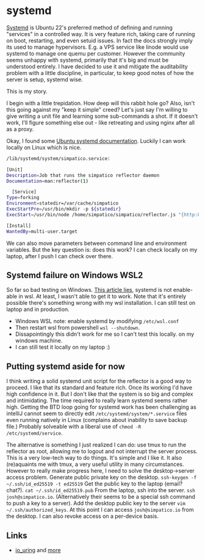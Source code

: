 # systemd

[Systemd](https://systemd.io/) is Ubuntu 22's preferred method of defining and running "services" in a controlled way.
It is very feature rich, taking care of running on boot, restarting, and even setuid issues.
In fact the docs strongly imply its used to manage hypervisors.
E.g. a VPS service like linode would use systemd to manage one quemu per customer.
However the community seems unhappy with systemd, primarily that it's big and must be understood entirely. I have decided to use it and mitigate the auditability problem with a little discipline, in particular, to keep good notes of how the server is setup, systemd wise.

This is my story.

I begin with a little trepidation.
How deep will this rabbit hole go?
Also, isn't this going against my "keep it simple" creed?
Let's just say I'm willing to give writing a unit file and learning some sub-commands a shot.
If it doesn't work, I'll figure something else out - like retreating and using nginx after all as a proxy.

Okay, I found some [Ubuntu systemd documentation](https://wiki.ubuntu.com/SystemdForUpstartUsers).
Luckily I can work locally on Linux which is nice.

```bash
/lib/systemd/system/simpatico.service:

[Unit]
Description=Job that runs the simpatico reflector daemon
Documentation=man:reflector(1)

  [Service]
Type=forking
Environment=statedir=/var/cache/simpatico
ExecStartPre=/usr/bin/mkdir -p ${statedir}
ExecStart=/usr/bin/node /home/simpatico/simpatico/reflector.js "{http:80, https:443, hostname:simpatico.io}"}

[Install]
WantedBy=multi-user.target
```

We can also move parameters between command line and environment variables.
But the key question is: does this work?
I can check locally on my laptop, after I push I can check over there.


## Systemd failure on Windows WSL2
So far so bad testing on Windows.
[This article lies](https://ubuntu.com/blog/ubuntu-wsl-enable-systemd), systemd is not enable-able in wsl. At least, I wasn't able to get it to work. Note that it's entirely possible there's something wrong with my wsl installation.
I can still test on laptop and in production.
  - Windows WSL note: enable systemd by modifying `/etc/wsl.conf`
  - Then restart wsl from powershell `wsl --shutdown`.
  - Dissapointingly this didn't work for me so I can't test this locally. on my windows machine.
  - I can still test it locally on my laptop :)

## Putting systemd aside for now
I think writing a solid systemd unit script for the reflector is a good way to proceed.
I like that its standard and feature rich.
Once its working I'd have high confidence in it.
But I don't like that the system is so big and complex and intimidating.
The time required to really learn systemd seems rather high.
Getting the BTD loop going for systemd work has been challenging as intelliJ cannot seem to directly edit `/etc/systemd/system/*.service` files even running natively in Linux (complains about inability to save backup file.)
Probably solveable with a liberal use of `chmod -R /etc/systemd/service`.

The alternative is something I just realized I can do: use tmux to run the reflector as root, allowing me to logout and not interrupt the server process.
This is a very low-tech way to do things.
It's simple and I like it.
It also (re)aquaints me with tmux, a very useful utility in many circumstances.
However to really make progress here, I need to solve the desktop->server access problem.
Generate public private key on the desktop. `ssh-keygen -f ~/.ssh/id_ed25519 -t ed25519`
Get the public key to the laptop (email? chat?). `cat ~/.ssh/id_ed25519.pub`
From the laptop, ssh into the server. `ssh josh@simpatico.io`.
(Alternatively their seems to be a special ssh command to push a key to a server).
Add the desktop public key to the server `vim ~/.ssh/authorized_keys`.
At this point I can access `josh@simpatico.io` from the desktop.
I can also revoke access on a per-device basis.

## Links

- [io_uring](https://kernel-recipes.org/en/2019/talks/faster-io-through-io_uring/) and [more](https://developers.redhat.com/articles/2023/04/12/why-you-should-use-iouring-network-io)


